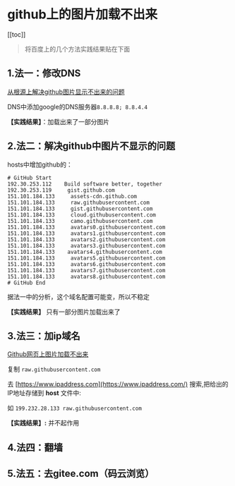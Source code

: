 # github上的图片加载不出来

[[toc]]

> 将百度上的几个方法实践结果贴在下面

## 1.法一：修改DNS

[从根源上解决github图片显示不出来的问题](https://blog.csdn.net/lr157/article/details/105665798/)

DNS中添加google的DNS服务器`8.8.8.8; 8.8.4.4`

**【实践结果】**：加载出来了一部分图片

## 2.法二：解决github中图片不显示的问题

hosts中增加github的：

```
# GitHub Start
192.30.253.112    Build software better, together
192.30.253.119     gist.github.com
151.101.184.133     assets-cdn.github.com
151.101.184.133     raw.githubusercontent.com
151.101.184.133     gist.githubusercontent.com
151.101.184.133     cloud.githubusercontent.com
151.101.184.133     camo.githubusercontent.com
151.101.184.133     avatars0.githubusercontent.com
151.101.184.133     avatars1.githubusercontent.com
151.101.184.133     avatars2.githubusercontent.com
151.101.184.133     avatars3.githubusercontent.com
151.101.184.133    avatars4.githubusercontent.com
151.101.184.133     avatars5.githubusercontent.com
151.101.184.133     avatars6.githubusercontent.com
151.101.184.133     avatars7.githubusercontent.com
151.101.184.133     avatars8.githubusercontent.com
# GitHub End
```

据法一中的分析，这个域名配置可能变，所以不稳定

**【实践结果】**  只有一部分图片加载出来了

## 3.法三：加ip域名

[Github网页上图片加载不出来](https://blog.csdn.net/qq_33126131/article/details/106228628)

复制 `raw.githubusercontent.com` 

去 [https://www.ipaddress.com](https://www.ipaddress.com/) 搜索,把给出的IP地址存储到 **host** 文件中:

如 `199.232.28.133 raw.githubusercontent.com`

**【实践结果】:**  并不起作用

## 4.法四：翻墙

## 5.法五：去gitee.com（码云浏览）







